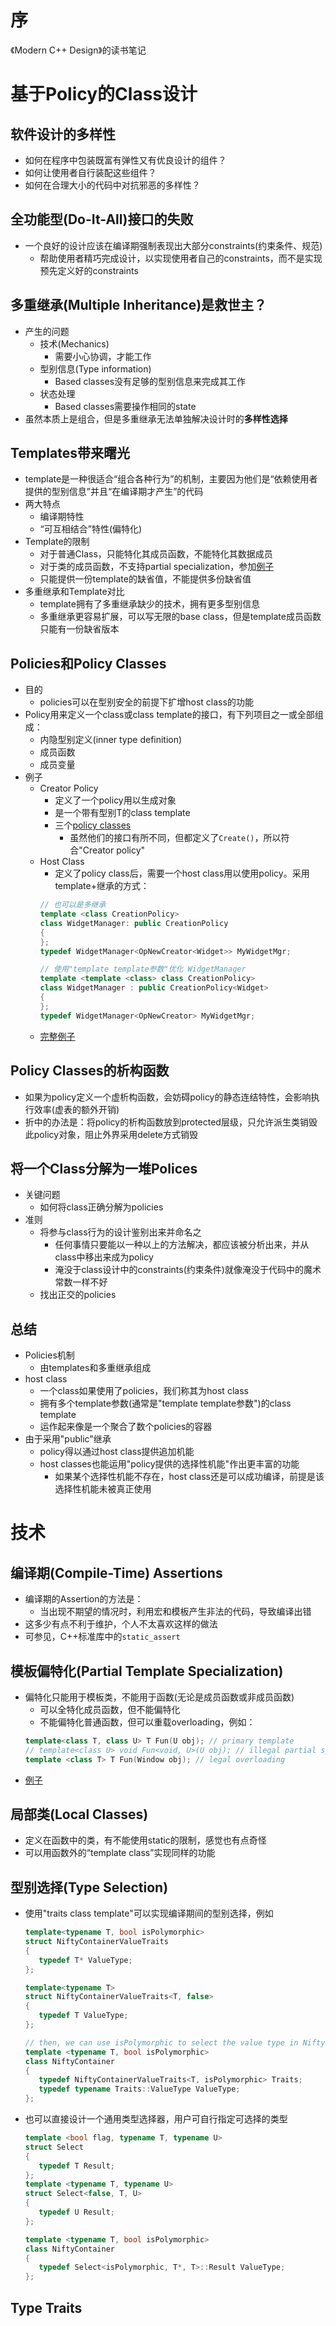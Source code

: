 # 序
《Modern C++ Design》的读书笔记

# 基于Policy的Class设计
## 软件设计的多样性
* 如何在程序中包装既富有弹性又有优良设计的组件？
* 如何让使用者自行装配这些组件？
* 如何在合理大小的代码中对抗邪恶的多样性？

## 全功能型(Do-It-All)接口的失败
* 一个良好的设计应该在编译期强制表现出大部分constraints(约束条件、规范)
   * 帮助使用者精巧完成设计，以实现使用者自己的constraints，而不是实现预先定义好的constraints

## 多重继承(Multiple Inheritance)是救世主？
* 产生的问题
   * 技术(Mechanics)
      * 需要小心协调，才能工作
   * 型别信息(Type information)
      * Based classes没有足够的型别信息来完成其工作
   * 状态处理
      * Based classes需要操作相同的state
* 虽然本质上是组合，但是多重继承无法单独解决设计时的**多样性选择**

## Templates带来曙光
* template是一种很适合“组合各种行为”的机制，主要因为他们是“依赖使用者提供的型别信息”并且“在编译期才产生”的代码
* 两大特点
   * 编译期特性
   * “可互相结合”特性(偏特化)
* Template的限制
   * 对于普通Class，只能特化其成员函数，不能特化其数据成员
   * 对于类的成员函数，不支持partial specialization，参加[例子](./code/template_partial_spec/main.cpp)
   * 只能提供一份template的缺省值，不能提供多份缺省值
* 多重继承和Template对比
   * template拥有了多重继承缺少的技术，拥有更多型别信息
   * 多重继承更容易扩展，可以写无限的base class，但是template成员函数只能有一份缺省版本

## Policies和Policy Classes
* 目的
   * policies可以在型别安全的前提下扩增host class的功能
* Policy用来定义一个class或class template的接口，有下列项目之一或全部组成：
   * 内隐型别定义(inner type definition)
   * 成员函数
   * 成员变量
* 例子
   * Creator Policy
      * 定义了一个policy用以生成对象
      * 是一个带有型别T的class template
      * 三个[policy classes](./code/creator/main.cpp)
         * 虽然他们的接口有所不同，但都定义了`Create()`，所以符合"Creator policy"
   * Host Class
      * 定义了policy class后，需要一个host class用以使用policy。采用template+继承的方式：
      ```cpp
      // 也可以是多继承
      template <class CreationPolicy>
      class WidgetManager: public CreationPolicy
      {
      };
      typedef WidgetManager<OpNewCreator<Widget>> MyWidgetMgr;

      // 使用"template template参数"优化 WidgetManager
      template <template <class> class CreationPolicy>
      class WidgetManager : public CreationPolicy<Widget>
      {
      };
      typedef WidgetManager<OpNewCreator> MyWidgetMgr;
      ```
   * [完整例子](./code/creator/main.cpp)

## Policy Classes的析构函数
* 如果为policy定义一个虚析构函数，会妨碍policy的静态连结特性，会影响执行效率(虚表的额外开销)
* 折中的办法是：将policy的析构函数放到protected层级，只允许派生类销毁此policy对象，阻止外界采用delete方式销毁

## 将一个Class分解为一堆Polices
* 关键问题
   * 如何将class正确分解为policies
* 准则
   * 将参与class行为的设计鉴别出来并命名之
      * 任何事情只要能以一种以上的方法解决，都应该被分析出来，并从class中移出来成为policy
      * 淹没于class设计中的constraints(约束条件)就像淹没于代码中的魔术常数一样不好
   * 找出正交的policies

## 总结
* Policies机制
   * 由templates和多重继承组成
* host class
   * 一个class如果使用了policies，我们称其为host class
   * 拥有多个template参数(通常是"template template参数")的class template
   * 运作起来像是一个聚合了数个policies的容器
* 由于采用"public"继承
   * policy得以通过host class提供追加机能
   * host classes也能运用"policy提供的选择性机能"作出更丰富的功能
      * 如果某个选择性机能不存在，host class还是可以成功编译，前提是该选择性机能未被真正使用

# 技术

## 编译期(Compile-Time) Assertions
* 编译期的Assertion的方法是：
   * 当出现不期望的情况时，利用宏和模板产生非法的代码，导致编译出错
* 这多少有点不利于维护，个人不太喜欢这样的做法
* 可参见，C++标准库中的`static_assert`

## 模板偏特化(Partial Template Specialization)
* 偏特化只能用于模板类，不能用于函数(无论是成员函数或非成员函数)
   * 可以全特化成员函数，但不能偏特化
   * 不能偏特化普通函数，但可以重载overloading，例如：
   ```cpp
   template<class T, class U> T Fun(U obj); // primary template
   // template<class U> void Fun<void, U>(U obj); // illegal partial specialization
   template <class T> T Fun(Window obj); // legal overloading
   ```
* [例子](./code/template_partial_spec/main.cpp)

## 局部类(Local Classes)
* 定义在函数中的类，有不能使用static的限制，感觉也有点奇怪
* 可以用函数外的“template class”实现同样的功能

## 型别选择(Type Selection)
* 使用"traits class template"可以实现编译期间的型别选择，例如
   ```cpp
   template<typename T, bool isPolymorphic>
   struct NiftyContainerValueTraits
   {
      typedef T* ValueType;
   };

   template<typename T>
   struct NiftyContainerValueTraits<T, false>
   {
      typedef T ValueType;
   };

   // then, we can use isPolymorphic to select the value type in NiftyContainer
   template <typename T, bool isPolymorphic>
   class NiftyContainer
   {
      typedef NiftyContainerValueTraits<T, isPolymorphic> Traits;
      typedef typename Traits::ValueType ValueType;
   };
   ```
* 也可以直接设计一个通用类型选择器，用户可自行指定可选择的类型
   ```cpp
   template <bool flag, typename T, typename U>
   struct Select
   {
      typedef T Result;
   };
   template <typename T, typename U>
   struct Select<false, T, U>
   {
      typedef U Result;
   };

   template <typename T, bool isPolymorphic>
   class NiftyContainer
   {
      typedef Select<isPolymorphic, T*, T>::Result ValueType;
   };
   ```

## Type Traits

